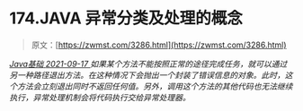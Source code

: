 <!--yml
category: 未分类
date: 0001-01-01 00:00:00
-->

# 174.JAVA 异常分类及处理的概念

> 原文：[https://zwmst.com/3286.html](https://zwmst.com/3286.html)

   [ *Java基础* ](https://zwmst.com/java%e5%9f%ba%e7%a1%80)*[ <time datetime="2021-09-18T01:05:13+08:00"> 2021-09-17 </time> ](https://zwmst.com/3286.html)  如果某个方法不能按照正常的途径完成任务，就可以通过另一种路径退出方法。在这种情况下会抛出一个封装了错误信息的对象。此时，这个方法会立刻退出同时不返回任何值。另外，调用这个方法的其他代码也无法继续执行，异常处理机制会将代码执行交给异常处理器。*